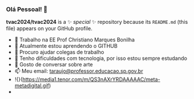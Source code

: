 ### Olá Pessoal! 👋


**tvac2024/tvac2024** is a ✨ _special_ ✨ repository because its `README.md` (this file) appears on your GitHub profile.



- 🔭 Trabalho na EE Prof Christiano Marques Bonilha
- 🌱 Atualmente estou aprendendo o GITHUB
- 👯 Procuro ajudar colegas de trabalho
- 🤔 Tenho dificuldades com tecnologia, por isso estou sempre estudando
- 💬 Gosto de conversar sobre arte
- 📫 Meu email: taraujo@professor.educacao.sp.gov.br
- !{}(https://media1.tenor.com/m/QS3nAXrYRDAAAAAC/meta-metadigital.gif)
- 
  

